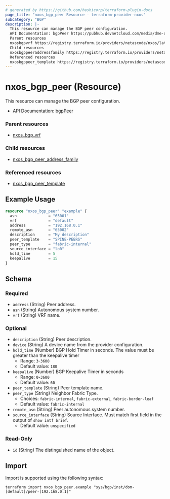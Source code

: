 ```yaml
---
# generated by https://github.com/hashicorp/terraform-plugin-docs
page_title: "nxos_bgp_peer Resource - terraform-provider-nxos"
subcategory: "BGP"
description: |-
  This resource can manage the BGP peer configuration.
  API Documentation: bgpPeer https://pubhub.devnetcloud.com/media/dme-docs-10-2-2/docs/Routing%20and%20Forwarding/bgp:Peer/
  Parent resources
  nxosbgpvrf https://registry.terraform.io/providers/netascode/nxos/latest/docs/resources/bgp_vrf
  Child resources
  nxosbgppeeraddressfamily https://registry.terraform.io/providers/netascode/nxos/latest/docs/resources/bgp_peer_address_family
  Referenced resources
  nxosbgppeer_template https://registry.terraform.io/providers/netascode/nxos/latest/docs/resources/bgp_peer_template
---
```


# nxos_bgp_peer (Resource)

This resource can manage the BGP peer configuration.

- API Documentation: [bgpPeer](https://pubhub.devnetcloud.com/media/dme-docs-10-2-2/docs/Routing%20and%20Forwarding/bgp:Peer/)

### Parent resources

- [nxos_bgp_vrf](https://registry.terraform.io/providers/netascode/nxos/latest/docs/resources/bgp_vrf)

### Child resources

- [nxos_bgp_peer_address_family](https://registry.terraform.io/providers/netascode/nxos/latest/docs/resources/bgp_peer_address_family)

### Referenced resources

- [nxos_bgp_peer_template](https://registry.terraform.io/providers/netascode/nxos/latest/docs/resources/bgp_peer_template)

## Example Usage

```terraform
resource "nxos_bgp_peer" "example" {
  asn              = "65001"
  vrf              = "default"
  address          = "192.168.0.1"
  remote_asn       = "65002"
  description      = "My description"
  peer_template    = "SPINE-PEERS"
  peer_type        = "fabric-internal"
  source_interface = "lo0"
  hold_time        = 5
  keepalive        = 15
}
```

<!-- schema generated by tfplugindocs -->
## Schema

### Required

- `address` (String) Peer address.
- `asn` (String) Autonomous system number.
- `vrf` (String) VRF name.

### Optional

- `description` (String) Peer description.
- `device` (String) A device name from the provider configuration.
- `hold_time` (Number) BGP Hold Timer in seconds. The value must be greater than the keepalive timer
  - Range: `3`-`3600`
  - Default value: `180`
- `keepalive` (Number) BGP Keepalive Timer in seconds
  - Range: `0`-`3600`
  - Default value: `60`
- `peer_template` (String) Peer template name.
- `peer_type` (String) Neighbor Fabric Type.
  - Choices: `fabric-internal`, `fabric-external`, `fabric-border-leaf`
  - Default value: `fabric-internal`
- `remote_asn` (String) Peer autonomous system number.
- `source_interface` (String) Source Interface. Must match first field in the output of `show intf brief`.
  - Default value: `unspecified`

### Read-Only

- `id` (String) The distinguished name of the object.

## Import

Import is supported using the following syntax:

```shell
terraform import nxos_bgp_peer.example "sys/bgp/inst/dom-[default]/peer-[192.168.0.1]"
```
